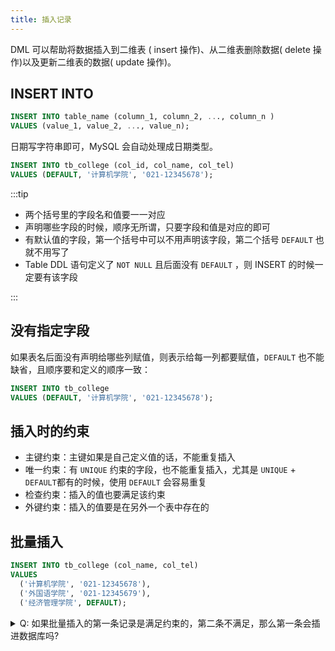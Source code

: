```yaml
---
title: 插入记录
---
```


DML 可以帮助将数据插入到二维表 ( insert 操作)、从二维表删除数据( delete 操作)以及更新二维表的数据( update 操作)。

## INSERT INTO

```sql title="Syntax"
INSERT INTO table_name (column_1, column_2, ..., column_n )
VALUES (value_1, value_2, ..., value_n);
```

日期写字符串即可，MySQL 会自动处理成日期类型。

```sql title="Example"
INSERT INTO tb_college (col_id, col_name, col_tel)
VALUES (DEFAULT, '计算机学院', '021-12345678');
```

:::tip

- 两个括号里的字段名和值要一一对应
- 声明哪些字段的时候，顺序无所谓，只要字段和值是对应的即可
- 有默认值的字段，第一个括号中可以不用声明该字段，第二个括号 `DEFAULT` 也就不用写了
- Table DDL 语句定义了 `NOT NULL` 且后面没有 `DEFAULT` ，则 INSERT 的时候一定要有该字段

:::

## 没有指定字段

如果表名后面没有声明给哪些列赋值，则表示给每一列都要赋值，`DEFAULT` 也不能缺省，且顺序要和定义的顺序一致：

```sql
INSERT INTO tb_college
VALUES (DEFAULT, '计算机学院', '021-12345678');
```

## 插入时的约束

- 主键约束：主键如果是自己定义值的话，不能重复插入
- 唯一约束：有 `UNIQUE` 约束的字段，也不能重复插入，尤其是 `UNIQUE` + `DEFAULT`都有的时候，使用 `DEFAULT` 会容易重复
- 检查约束：插入的值也要满足该约束
- 外键约束：插入的值要是在另外一个表中存在的

## 批量插入

```sql
INSERT INTO tb_college (col_name, col_tel)
VALUES
  ('计算机学院', '021-12345678'),
  ('外国语学院', '021-12345679'),
  ('经济管理学院', DEFAULT);
```

<details>

<summary>Q: 如果批量插入的第一条记录是满足约束的，第二条不满足，那么第一条会插进数据库吗?</summary>

A: 不会，这本质上是一个分号即一条SQL语句，所以要么都成功，要么都不成功。

</details>

